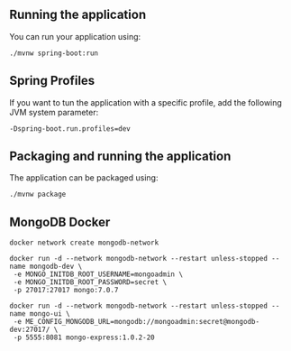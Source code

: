 ## Running the application
You can run your application using:

`./mvnw spring-boot:run`

## Spring Profiles

If you want to tun the application with a specific profile, add the following JVM system parameter:

`-Dspring-boot.run.profiles=dev`

## Packaging and running the application
The application can be packaged using:

`./mvnw package`


## MongoDB Docker

```shell script
docker network create mongodb-network

docker run -d --network mongodb-network --restart unless-stopped --name mongodb-dev \
 -e MONGO_INITDB_ROOT_USERNAME=mongoadmin \
 -e MONGO_INITDB_ROOT_PASSWORD=secret \
 -p 27017:27017 mongo:7.0.7

docker run -d --network mongodb-network --restart unless-stopped --name mongo-ui \
 -e ME_CONFIG_MONGODB_URL=mongodb://mongoadmin:secret@mongodb-dev:27017/ \
 -p 5555:8081 mongo-express:1.0.2-20
```
